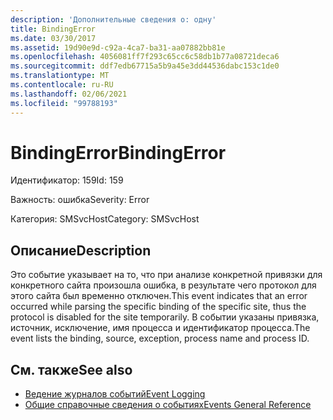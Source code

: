 ```yaml
---
description: 'Дополнительные сведения о: одну'
title: BindingError
ms.date: 03/30/2017
ms.assetid: 19d90e9d-c92a-4ca7-ba31-aa07882bb81e
ms.openlocfilehash: 4056081ff7f293c65cc6c58db1b77a08721deca6
ms.sourcegitcommit: ddf7edb67715a5b9a45e3dd44536dabc153c1de0
ms.translationtype: MT
ms.contentlocale: ru-RU
ms.lasthandoff: 02/06/2021
ms.locfileid: "99788193"
---
```

# <a name="bindingerror"></a><span data-ttu-id="5f1db-103">BindingError</span><span class="sxs-lookup"><span data-stu-id="5f1db-103">BindingError</span></span>

<span data-ttu-id="5f1db-104">Идентификатор: 159</span><span class="sxs-lookup"><span data-stu-id="5f1db-104">Id: 159</span></span>  
  
 <span data-ttu-id="5f1db-105">Важность: ошибка</span><span class="sxs-lookup"><span data-stu-id="5f1db-105">Severity: Error</span></span>  
  
 <span data-ttu-id="5f1db-106">Категория: SMSvcHost</span><span class="sxs-lookup"><span data-stu-id="5f1db-106">Category: SMSvcHost</span></span>  
  
## <a name="description"></a><span data-ttu-id="5f1db-107">Описание</span><span class="sxs-lookup"><span data-stu-id="5f1db-107">Description</span></span>  

 <span data-ttu-id="5f1db-108">Это событие указывает на то, что при анализе конкретной привязки для конкретного сайта произошла ошибка, в результате чего протокол для этого сайта был временно отключен.</span><span class="sxs-lookup"><span data-stu-id="5f1db-108">This event indicates that an error occurred while parsing the specific binding of the specific site, thus the protocol is disabled for the site temporarily.</span></span> <span data-ttu-id="5f1db-109">В событии указаны привязка, источник, исключение, имя процесса и идентификатор процесса.</span><span class="sxs-lookup"><span data-stu-id="5f1db-109">The event lists the binding, source, exception, process name and process ID.</span></span>  
  
## <a name="see-also"></a><span data-ttu-id="5f1db-110">См. также</span><span class="sxs-lookup"><span data-stu-id="5f1db-110">See also</span></span>

- [<span data-ttu-id="5f1db-111">Ведение журналов событий</span><span class="sxs-lookup"><span data-stu-id="5f1db-111">Event Logging</span></span>](index.md)
- [<span data-ttu-id="5f1db-112">Общие справочные сведения о событиях</span><span class="sxs-lookup"><span data-stu-id="5f1db-112">Events General Reference</span></span>](events-general-reference.md)
